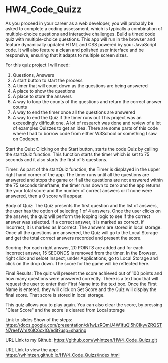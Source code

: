 # HW4_Code_Quizz
As you proceed in your career as a web developer, you will probably be asked to complete a coding assessment, which is typically a combination of multiple-choice questions and interactive challenges. Build a timed code quiz with multiple-choice questions. This app will run in the browser and feature dynamically updated HTML and CSS powered by your JavaScript code. It will also feature a clean and polished user interface and be responsive, ensuring that it adapts to multiple screen sizes.


For this quiz project I will need:
1.	Questions, Answers
2.	A start button to start the process
3.	A timer that will count down as the questions are being answered
4.	A place to show the questions
5.	A place to store the answers
6.	A way to loop the counts of the questions and return the correct answer counts
7.	A way to end the timer once all the questions are answered 
8.	A way to end the Quiz if the timer runs out 
 This project was an exceedingly difficult one.  A lot of research was done and review of a lot of examples Quizzes to get an idea.  There are some parts of this code where I had to borrow code from either W3School or something I saw on Codepen.

Start the Quiz:
Clicking on the Start button, starts the code Quiz by calling the startQuiz function.  This function starts the timer which is set to 75 seconds and it also starts the first of 5 questions. 

Timer:
As part of the startQuiz function, the Timer is displayed in the upper right hand corner of the app. The timer runs until all the questions are answered and stops the game or if all the questions are not answered within the 75 seconds  timeframe, the timer runs down to zero and the app returns the your total score and the number of correct answers or if none were answered, then a 0 score will appear.
 
Body of Quiz: 
The Quiz presents the first question and the list of answers, the user has the option of selecting 1 of 4 answers.   Once the user clicks on the answer, the quiz will perform the looping logic to see if the correct answer was selected.  If a correct answer, it is marked as correct, if Incorrect, it is marked as Incorrect.   The answers are stored in local storage.   Once all the questions are answered, the Quiz will go to the Local Storage and get the total correct answers recorded and present the score. 

Scoring:
For each right answer, 20 POINTS are added and for each incorrect answer, 15 SECONDS is removed from the timer. 
In the Browser, right click and selcet Inspect, under Applications, go to Local Storage and click on the drop down.  The score for the game will be reflected here.  

Final Results:
The quiz will present the score achieved out of 100 points and how many questions were answered correctly.  There is a text box that will request the user to enter their First Name into the text box.  Once the First Name is entered, they will click on Set Score and the Quiz will display the final score.  That score is stored in local storage. 

This quiz allows you to play again.  You can also clear the score, by pressing "Clear Score" and the score is cleared from Local storage


Link to slides Show of the steps: 
https://docs.google.com/presentation/d/1wLzRQmU4W1fuQI5hCIkyvZRQSTN7reefWmX6lC6cxIQ/edit?usp=sharing

URL Link to my Github:
https://github.com/whintzen/HW4_Code_Quizz.git

URL Link to view the app:
https://whintzen.github.io/HW4_Code_Quizz/index.html